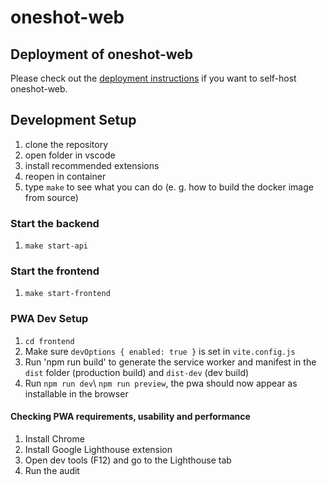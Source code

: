 # oneshot-web

## Deployment of oneshot-web

Please check out the [deployment instructions](DEPLOY.md) if you want to self-host oneshot-web.

## Development Setup

1. clone the repository
2. open folder in vscode
3. install recommended extensions
4. reopen in container
5. type `make` to see what you can do (e. g. how to build the docker image from source)

### Start the backend

1. `make start-api`

### Start the frontend

1. `make start-frontend`

### PWA Dev Setup

1. `cd frontend`
2. Make sure `devOptions { enabled: true }` is set in `vite.config.js`
3. Run 'npm run build' to generate the service worker and manifest in the `dist` folder (production build) and `dist-dev` (dev build)
4. Run `npm run dev`\ `npm run preview`, the pwa should now appear as installable in the browser

#### Checking PWA requirements, usability and performance

1. Install Chrome
2. Install Google Lighthouse extension
3. Open dev tools (F12) and go to the Lighthouse tab
4. Run the audit
